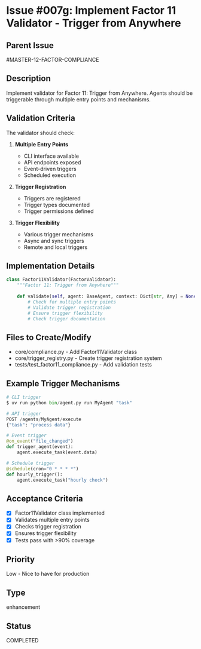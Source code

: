 # Issue #007g: Implement Factor 11 Validator - Trigger from Anywhere

## Parent Issue
#MASTER-12-FACTOR-COMPLIANCE

## Description
Implement validator for Factor 11: Trigger from Anywhere. Agents should be triggerable through multiple entry points and mechanisms.

## Validation Criteria
The validator should check:
1. **Multiple Entry Points**
   - CLI interface available
   - API endpoints exposed
   - Event-driven triggers
   - Scheduled execution

2. **Trigger Registration**
   - Triggers are registered
   - Trigger types documented
   - Trigger permissions defined

3. **Trigger Flexibility**
   - Various trigger mechanisms
   - Async and sync triggers
   - Remote and local triggers

## Implementation Details
```python
class Factor11Validator(FactorValidator):
    """Factor 11: Trigger from Anywhere"""
    
    def validate(self, agent: BaseAgent, context: Dict[str, Any] = None):
        # Check for multiple entry points
        # Validate trigger registration
        # Ensure trigger flexibility
        # Check trigger documentation
```

## Files to Create/Modify
- core/compliance.py - Add Factor11Validator class
- core/trigger_registry.py - Create trigger registration system
- tests/test_factor11_compliance.py - Add validation tests

## Example Trigger Mechanisms
```python
# CLI trigger
$ uv run python bin/agent.py run MyAgent "task"

# API trigger
POST /agents/MyAgent/execute
{"task": "process data"}

# Event trigger
@on_event("file_changed")
def trigger_agent(event):
    agent.execute_task(event.data)

# Schedule trigger
@schedule(cron="0 * * * *")
def hourly_trigger():
    agent.execute_task("hourly check")
```

## Acceptance Criteria
- [x] Factor11Validator class implemented
- [x] Validates multiple entry points
- [x] Checks trigger registration
- [x] Ensures trigger flexibility
- [x] Tests pass with >90% coverage

## Priority
Low - Nice to have for production

## Type
enhancement

## Status
COMPLETED